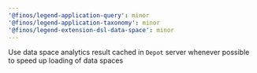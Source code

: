 ```yaml
---
'@finos/legend-application-query': minor
'@finos/legend-application-taxonomy': minor
'@finos/legend-extension-dsl-data-space': minor
---
```


Use data space analytics result cached in `Depot` server whenever possible to speed up loading of data spaces
